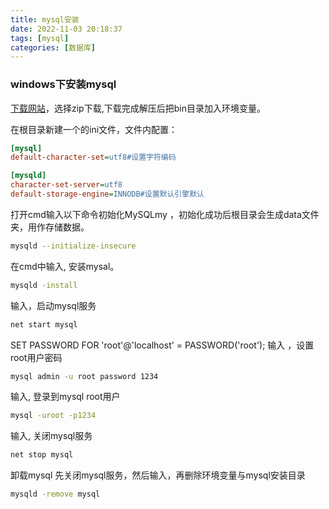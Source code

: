 ```yaml
---
title: mysql安装
date: 2022-11-03 20:18:37
tags: [mysql]
categories: [数据库]
---
```


### windows下安装mysql
[下载网站](https://dev.mysql.com/downloads/mysql/5.7.html#downloads)，选择zip下载,下载完成解压后把bin目录加入环境变量。

在根目录新建一个的ini文件，文件内配置：
<!--more-->
```ini
[mysql]
default-character-set=utf8#设置字符编码

[mysqld]
character-set-server=utf8
default-storage-engine=INNODB#设置默认引擎默认
```
打开cmd输入以下命令初始化MySQLmy ，初始化成功后根目录会生成data文件夹，用作存储数据。
```bash
mysqld --initialize-insecure
```


在cmd中输入, 安装mysal。
```bash
mysqld -install
```

输入，启动mysql服务
```bash
net start mysql
```
SET PASSWORD FOR 'root'@'localhost' = PASSWORD('root');
输入 ，设置root用户密码
```bash
mysql admin -u root password 1234
```

输入, 登录到mysql root用户

```bash
mysql -uroot -p1234
```

输入, 关闭mysql服务
```bash
net stop mysql 
```

卸载mysql 
先关闭mysql服务，然后输入，再删除环境变量与mysql安装目录
```bash
mysqld -remove mysql
```

